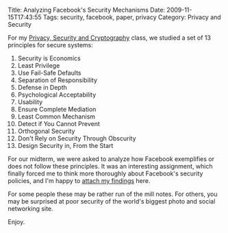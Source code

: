 Title: Analyzing Facebook's Security Mechanisms
Date: 2009-11-15T17:43:55
Tags: security, facebook, paper, privacy
Category: Privacy and Security


For my <a href="http://is219.blogspot.com/">Privacy, 
Security and Cryptography</a> class, we studied a set of 13 principles for 
secure systems:

1. Security is Economics
1. Least Privilege
1. Use Fail-Safe Defaults
1. Separation of Responsibility
1. Defense in Depth
1. Psychological Acceptability
1. Usability
1. Ensure Complete Mediation
1. Least Common Mechanism
1. Detect if You Cannot Prevent
1. Orthogonal Security
1. Don't Rely on Security Through Obscurity
1. Design Security in, From the Start

For our midterm, we were asked to analyze how Facebook exemplifies or does not 
follow these principles. It was an interesting assignment, which finally 
forced me to think more thoroughly about Facebook's security policies, and I'm
happy to [attach my findings][1] here. 

For some people these may be rather run of the mill notes. For others, you may 
be surprised at poor security of the world's biggest photo and social 
networking site.

Enjoy.

[1]: {filename}/pdfs/facebook-security.pdf
